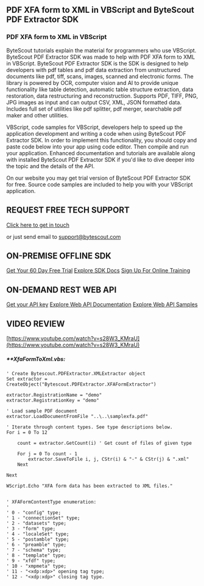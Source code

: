 ## PDF XFA form to XML in VBScript and ByteScout PDF Extractor SDK

### PDF XFA form to XML in VBScript

ByteScout tutorials explain the material for programmers who use VBScript. ByteScout PDF Extractor SDK was made to help with PDF XFA form to XML in VBScript. ByteScout PDF Extractor SDK is the SDK is designed to help developers with pdf tables and pdf data extraction from unstructured documents like pdf, tiff, scans, images, scanned and electronic forms. The library is powered by OCR, computer vision and AI to provide unique functionality like table detection, automatic table structure extraction, data restoration, data restructuring and reconstruction. Supports PDF, TIFF, PNG, JPG images as input and can output CSV, XML, JSON formatted data. Includes full set of utilities like pdf splitter, pdf merger, searchable pdf maker and other utilities.

VBScript, code samples for VBScript, developers help to speed up the application development and writing a code when using ByteScout PDF Extractor SDK. In order to implement this functionality, you should copy and paste code below into your app using code editor. Then compile and run your application. Enhanced documentation and tutorials are available along with installed ByteScout PDF Extractor SDK if you'd like to dive deeper into the topic and the details of the API.

On our website you may get trial version of ByteScout PDF Extractor SDK for free. Source code samples are included to help you with your VBScript application.

## REQUEST FREE TECH SUPPORT

[Click here to get in touch](https://bytescout.zendesk.com/hc/en-us/requests/new?subject=ByteScout%20PDF%20Extractor%20SDK%20Question)

or just send email to [support@bytescout.com](mailto:support@bytescout.com?subject=ByteScout%20PDF%20Extractor%20SDK%20Question) 

## ON-PREMISE OFFLINE SDK 

[Get Your 60 Day Free Trial](https://bytescout.com/download/web-installer?utm_source=github-readme)
[Explore SDK Docs](https://bytescout.com/documentation/index.html?utm_source=github-readme)
[Sign Up For Online Training](https://academy.bytescout.com/)


## ON-DEMAND REST WEB API

[Get your API key](https://pdf.co/documentation/api?utm_source=github-readme)
[Explore Web API Documentation](https://pdf.co/documentation/api?utm_source=github-readme)
[Explore Web API Samples](https://github.com/bytescout/ByteScout-SDK-SourceCode/tree/master/PDF.co%20Web%20API)

## VIDEO REVIEW

[https://www.youtube.com/watch?v=s28W3_KMraU](https://www.youtube.com/watch?v=s28W3_KMraU)




<!-- code block begin -->

##### ****XfaFormToXml.vbs:**
    
```
' Create Bytescout.PDFExtractor.XMLExtractor object
Set extractor = CreateObject("Bytescout.PDFExtractor.XFAFormExtractor")

extractor.RegistrationName = "demo"
extractor.RegistrationKey = "demo"

' Load sample PDF document
extractor.LoadDocumentFromFile "..\..\samplexfa.pdf"

' Iterate through content types. See type descriptions below.
For i = 0 To 12 

    count = extractor.GetCount(i) ' Get count of files of given type

    For j = 0 To count - 1
        extractor.SaveToFile i, j, CStr(i) & "-" & CStr(j) & ".xml"
    Next
    
Next

WScript.Echo "XFA form data has been extracted to XML files."


' XFAFormContentType enumeration:
'
' 0 - "config" type;
' 1 - "connectionSet" type;
' 2 - "datasets" type;
' 3 - "form" type;
' 4 - "localeSet" type;
' 5 - "postamble" type;
' 6 - "preamble" type;
' 7 - "schema" type;
' 8 - "template" type;
' 9 - "xfdf" type;
' 10 - "xmpmeta" type;
' 11 - "<xdp:xdp>" opening tag type;
' 12 - "<xdp:xdp>" closing tag type.

```

<!-- code block end -->